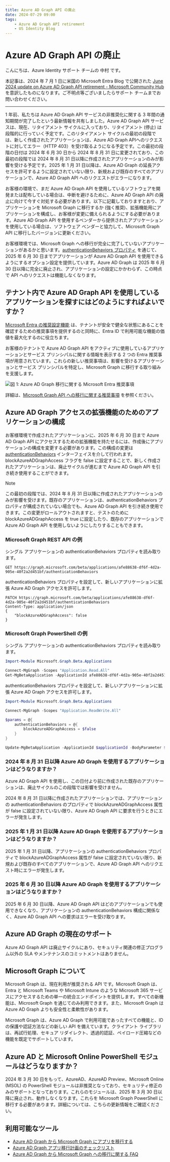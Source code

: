 ```yaml
---
title: Azure AD Graph API の廃止
date: 2024-07-29 09:00
tags:
    - Azure AD Graph API retirement
    - US Identity Blog
---
```


# Azure AD Graph API の廃止

こんにちは、Azure Identity サポート チームの 中村 です。 
 
本記事は、2024 年 7 月 1 日に米国の Microsoft Entra Blog で公開された [June 2024 update on Azure AD Graph API retirement - Microsoft Community Hub](https://techcommunity.microsoft.com/t5/microsoft-entra-blog/june-2024-update-on-azure-ad-graph-api-retirement/ba-p/4094534) を意訳したものになります。ご不明点等ございましたらサポート チームまでお問い合わせください。

---

1 年前、私たちは Azure AD Graph API サービスの非推奨化に関する 3 年間の通知期間が完了したという最新情報を共有しました。Azure AD Graph API サービスは、現在、リタイアメント サイクルに入っており、リタイアメント (停止) は段階的に行っていく予定です。このリタイアメント サイクルの最初の段階では、新しく作成されたアプリケーションは、Azure AD Graph APIへのリクエストに対してエラー（HTTP 403）を受け取るようになる予定です。この最初の段階の日付は 2024 年 6 月 30 日から 2024 年 8 月 31 日に変更されており、この最初の段階では 2024 年 8 月 31 日以降に作成されたアプリケーションのみが影響を受ける予定です。2025 年 1 月 31 日以降は、Azure AD Graph の延長アクセスを許可するように設定されていない限り、新規および既存のすべてのアプリケーションで、Azure AD Graph API へのリクエストがエラーになります。 

お客様の環境で、まだ Azure AD Graph API を使用しているソフトウェアを開発または配布している場合は、中断を避けるために、Azure AD Graph API の廃止に向けて今すぐ対処する必要があります。以下に記載しておりますとおり、アプリケーションを Microsoft Graph に移行するか (強く推奨)、拡張機能用にアプリケーションを構成し、お客様が変更に備えられるようにする必要があります。Azure AD Graph API を使用するベンダーから提供されたアプリケーションを使用している場合は、ソフトウェア ベンダーと協力して、Microsoft Graph API に移行したバージョンに更新ください。  

お客様環境では、Microsoft Graph への移行が完全に完了していないアプリケーションがあるかと思います。[authenticationBehaviors プロパティ](https://learn.microsoft.com/ja-jp/graph/applications-authenticationbehaviors?tabs=http) を通じて、2025 年 6 月 30 日までアプリケーションが Azure AD Graph API を使用できるようにするオプション設定を提供しています。Azure AD Graph は 2025 年 6 月 30 日以降に完全に廃止され、アプリケーションの設定にかかわらず、この時点で API へのリクエストは機能しなくなります。 

## テナント内で Azure AD Graph API を使用しているアプリケーションを探すにはどのようにすればよいですか？ 

[Microsoft Entra の推奨設定機能](https://learn.microsoft.com/ja-jp/entra/identity/monitoring-health/overview-recommendations) は、テナントが安全で健全な状態にあることを確認するための推奨事項を提供するのと同時に、Entra ID で利用可能な機能の価値を最大化するのに役立ちます。

お客様のテナントで Azure AD Graph API  をアクティブに使用しているアプリケーションとサービス プリンシパルに関する情報を表示する 2 つの Entra 推奨事項が用意されています。これらの新しい推奨事項は、影響を受けるアプリケーションとサービス プリンシパルを特定し、Microsoft Graph に移行する取り組みを支援します。 

![図 1: Azure AD Graph 移行に関する Microsoft Entra 推奨事項 ](./azure-ad-graph-api-retirement/azure-ad-graph-api-retirement.png)

詳細は、[Microsoft Graph API への移行に関する推奨事項](https://learn.microsoft.com/ja-jp/entra/identity/monitoring-health/recommendation-migrate-to-microsoft-graph-api) を参照ください。 

## Azure AD Graph アクセスの拡張機能のためのアプリケーションの構成 

お客様環境で作成されたアプリケーションに、2025 年 6 月 30 日まで Azure AD Graph API にアクセスするための拡張機能を持たせるには、作成後にアプリケーションの構成を変更する必要があります。この構成の変更は [authenticationBehaviors](https://learn.microsoft.com/ja-jp/graph/applications-authenticationbehaviors?tabs=http) インターフェイスを介して行われます。blockAzureADGraphAccess フラグを false に設定することで、新しく作成されたアプリケーションは、廃止サイクルが進むまで Azure AD Graph API を引き続き使用することができます。  

> [!NOTE]
> この最初の段階では、2024 年 8 月 31 日以降に作成されたアプリケーションのみが影響を受けます。既存のアプリケーションは、authenticationBehaviors プロパティが構成されていない場合でも、Azure AD Graph API を引き続き使用できます。この変更がロールアウトされますと、テストのために blockAzureADGraphAccess を true に設定したり、既存のアプリケーションで Azure AD Graph API を使用しないようにしたりすることもできます。 

### Microsoft Graph REST API の例 

シングル アプリケーションの authenticationBehaviors プロパティを読み取ります。

```
GET https://graph.microsoft.com/beta/applications/afe88638-df6f-4d2a-905e-40f2a2d451bf/authenticationBehaviors
```

authenticationBehaviors プロパティを設定して、新しいアプリケーションに拡張 Azure AD Graph アクセスを許可します。

```
PATCH https://graph.microsoft.com/beta/applications/afe88638-df6f-4d2a-905e-40f2a2d451bf/authenticationBehaviors  
Content-Type: application/json 
{ 
    "blockAzureADGraphAccess": false 
} 
```

### Microsoft Graph PowerShell の例 

シングル アプリケーションの authenticationBehaviors プロパティを読み取ります。

```powershell
Import-Module Microsoft.Graph.Beta.Applications 

Connect-MgGraph -Scopes "Application.Read.All" 
Get-MgBetaApplication -ApplicationId afe88638-df6f-4d2a-905e-40f2a2d451bf -Property "id,displayName,appId,authenticationBehaviors" 
```

authenticationBehaviors プロパティを設定して、新しいアプリケーションに拡張 Azure AD Graph アクセスを許可します。

```powershell
Import-Module Microsoft.Graph.Beta.Applications  

Connect-MgGraph -Scopes "Application.ReadWrite.All"  

$params = @{  
    authenticationBehaviors = @{  
        blockAzureADGraphAccess = $false  
    }  
}  

Update-MgBetaApplication -ApplicationId $applicationId -BodyParameter $params
```

### 2024 年 8 月 31 日以降 Azure AD Graph を使用するアプリケーションはどうなりますか？

Azure AD Graph API を使用し、この日付より前に作成された既存のアプリケーションは、廃止サイクルのこの段階では影響を受けません。

2024 年 8 月 31 日以降に作成されたアプリケーションでは、アプリケーションの authenticationBehaviors のプロパティで blockAzureADGraphAccess 属性が false に設定されていない限り、Azure AD Graph API  に要求を行うときにエラーが発生します。 

### 2025 年 1 月 31 日以降 Azure AD Graph を使用するアプリケーションはどうなりますか？

2025 年 1 月 31 日以降、アプリケーションの authenticationBehaviors プロパティで blockAzureADGraphAccess 属性が false に設定されていない限り、新規および既存のすべてのアプリケーションで、Azure AD Graph API へのリクエスト時にエラーが発生します。 

### 2025 年 6 月 30 日以降 Azure AD Graph を使用するアプリケーションはどうなりますか？

2025 年 6 月 30 日以降、Azure AD Graph API  はどのアプリケーションでも使用できなくなり、アプリケーションの authenticationBehaviors 構成に関係なく、Azure AD Graph API への要求はエラーを受け取ります。 

## Azure AD Graph の現在のサポート

Azure AD Graph API は廃止サイクルにあり、セキュリティ関連の修正プログラム以外の SLA やメンテナンスのコミットメントはありません。 

## Microsoft Graph について

Microsoft Graph は、現在利用が推奨される API です。Microsoft Graph は、Entra と Microsoft Teams や Microsoft Intune のような Microsoft 365 サービスにアクセスするための単一の統合エンドポイントを提供します。すべての新機能は、Microsoft Graph を通じてのみ利用できます。また、Microsoft Graph は Azure AD Graph よりも安全性と柔軟性があります。 

Microsoft Graph は、Azure AD Graph で利用可能であったすべての機能と、ID の保護や認証方法などの新しい API を備えています。クライアント ライブラリは、再試行処理、セキュア リダイレクト、透過的認証、ペイロード圧縮などの機能を既定でサポートしています。 

## Azure AD と Microsoft Online PowerShell モジュールはどうなりますか？

2024 年 3 月 30 日をもって、AzureAD、AzureAD Preview、Microsoft Online (MSOL) の PowerShell モジュールは非推奨となっており、セキュリティ修正のみのサポートとなっております。これらのモジュールは、2025 年 3 月 30 日以降に廃止され、動作しなくなります。これらを Microsoft Graph PowerShell に移行する必要があります。詳細については、こちらの更新情報をご確認ください。

## 利用可能なツール

- [Azure AD Graph から Microsoft Graph にアプリを移行する](https://learn.microsoft.com/ja-jp/graph/migrate-azure-ad-graph-overview)
- [Azure AD Graph アプリ移行計画のチェックリスト](https://learn.microsoft.com/ja-jp/graph/migrate-azure-ad-graph-planning-checklist)
- [Azure AD Graph から Microsoft Graph への移行に関する FAQ](https://learn.microsoft.com/ja-jp/graph/migrate-azure-ad-graph-faq)
